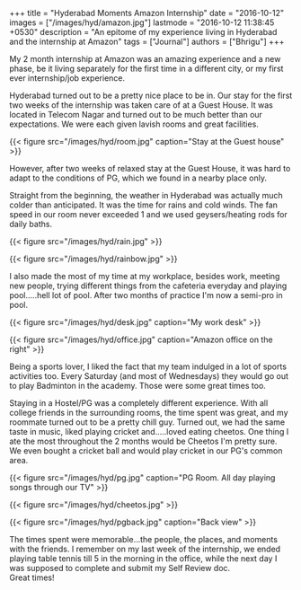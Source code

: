 +++
title = "Hyderabad Moments Amazon Internship"
date = "2016-10-12"
images = ["/images/hyd/amazon.jpg"]
lastmode = "2016-10-12 11:38:45 +0530"
description = "An epitome of my experience living in Hyderabad and the internship at Amazon"
tags = ["Journal"]
authors = ["Bhrigu"]
+++

My 2 month internship at Amazon was an amazing experience and a new phase, be it living separately for the first time in a different city, or my first ever internship/job experience. 

<!--more-->  

Hyderabad turned out to be a pretty nice place to be in. Our stay for the first two weeks of the internship was taken care of at a Guest House. It was located in Telecom Nagar and turned out to be much better than our expectations. We were each given lavish rooms and great facilities.


{{< figure src="/images/hyd/room.jpg" caption="Stay at the Guest house" >}}

However, after two weeks of relaxed stay at the Guest House, it was hard to adapt to the conditions of PG, which we found in a nearby place only.

Straight from the beginning, the weather in Hyderabad was actually much colder than anticipated. It was the time for rains and cold winds. The fan speed in our room never exceeded 1 and we used geysers/heating rods for daily baths.

{{< figure src="/images/hyd/rain.jpg" >}}

{{< figure src="/images/hyd/rainbow.jpg" >}}


I also made the most of my time at my workplace, besides work, meeting new people, trying different things from the cafeteria everyday and playing pool.....hell lot of pool. After two months of practice I'm now a semi-pro in pool. 

{{< figure src="/images/hyd/desk.jpg" caption="My work desk" >}}

{{< figure src="/images/hyd/office.jpg" caption="Amazon office on the right" >}}


Being a sports lover, I liked the fact that my team indulged in a lot of sports activities too. Every Saturday (and most of Wednesdays) they would go out to play Badminton in the academy. Those were some great times too.

Staying in a Hostel/PG was a completely different experience. With all college friends in the surrounding rooms, the time spent was great, and my roommate turned out to be a pretty chill guy. Turned out, we had the same taste in music, liked playing cricket and.....loved eating cheetos. One thing I ate the most throughout the 2 months would be Cheetos I'm pretty sure.<br>
We even bought a cricket ball and would play cricket in our PG's common area.

{{< figure src="/images/hyd/pg.jpg" caption="PG Room. All day playing songs through our TV" >}}

{{< figure src="/images/hyd/cheetos.jpg" >}}

{{< figure src="/images/hyd/pgback.jpg" caption="Back view" >}}

The times spent were memorable...the people, the places, and moments with the friends. I remember on my last week of the internship, we ended playing table tennis till 5 in the morning in the office, while the next day I was supposed to complete and submit my Self Review doc.<br> 
Great times!



